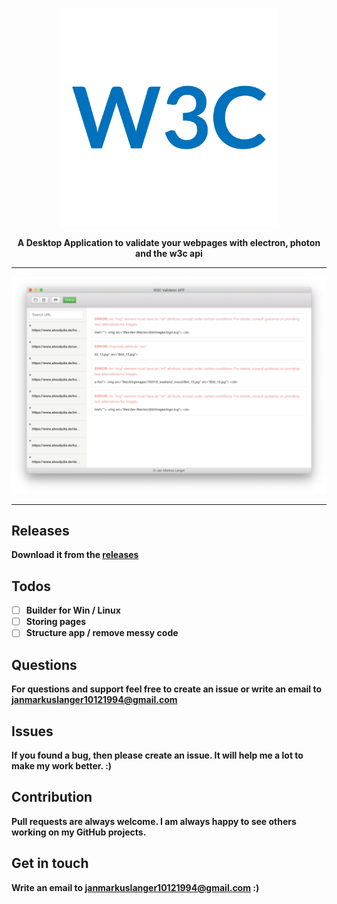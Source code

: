 <p align="center"><img width="350" src="assets/logo.png" /></p>

<p align="center"><strong>A Desktop Application to validate your webpages with electron, photon and the w3c api</p>

---

<p align="center"><img width="600" src="assets/preview.png"></p>

---

## Releases
Download it from the <a href="https://github.com/janmarkuslanger/w3c-app/releases">releases</a>

## Todos
-   [ ] Builder for Win / Linux
-   [ ] Storing pages
-   [ ] Structure app / remove messy code

## Questions
For questions and support feel free to create an issue or write an email to
janmarkuslanger10121994@gmail.com

## Issues
If you found a bug, then please create an issue. It will help me a lot to make my work better. :)

## Contribution
Pull requests are always welcome. I am always happy to see others working on
my GitHub projects.

## Get in touch
Write an email to janmarkuslanger10121994@gmail.com :)


